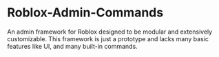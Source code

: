 # Roblox-Admin-Commands
An admin framework for Roblox designed to be modular and extensively customizable. 
This framework is just a prototype and lacks many basic features like UI, and many built-in commands.
